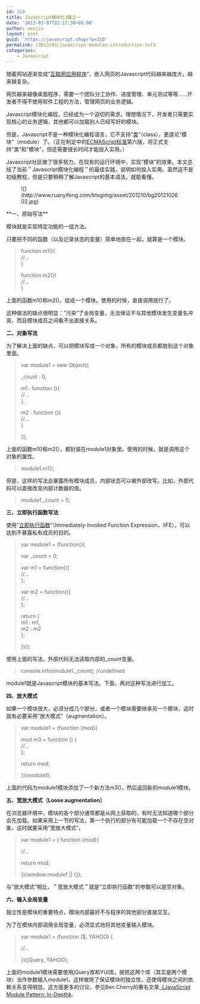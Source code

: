 ```yaml
---
id: 310
title: Javascript模块化3篇之一
date: '2013-03-07T22:17:38+08:00'
author: wenjie
layout: post
guid: 'https://javascript.shop/?p=310'
permalink: /2013/03/javascript-modules-introduction-1of3
categories:
    - Javascript
---
```


随着网站逐渐变成”[互联网应用程序](http://en.wikipedia.org/wiki/Web_application)“，嵌入网页的Javascript代码越来越庞大，越来越复杂。

网页越来越像桌面程序，需要一个团队分工协作、进度管理、单元测试等等……开发者不得不使用软件工程的方法，管理网页的业务逻辑。

Javascript模块化编程，已经成为一个迫切的需求。理想情况下，开发者只需要实现核心的业务逻辑，其他都可以加载别人已经写好的模块。

但是，Javascript不是一种模块化编程语言，它不支持”[类](http://www.ruanyifeng.com/blog/2012/07/three_ways_to_define_a_javascript_class.html)“（class），更遑论”模块”（module）了。（正在制定中的[ECMAScript标准](http://en.wikipedia.org/wiki/ECMAScript)第六版，将正式支持”类”和”模块”，但还需要很长时间才能投入实用。）

Javascript社区做了很多努力，在现有的运行环境中，实现”模块”的效果。本文总结了当前＂Javascript模块化编程＂的最佳实践，说明如何投入实用。虽然这不是初级教程，但是只要稍稍了解Javascript的基本语法，就能看懂。

<figure class="wp-block-image">![](http://www.ruanyifeng.com/blogimg/asset/201210/bg2012102602.jpg)</figure>**一、原始写法**

模块就是实现特定功能的一组方法。

只要把不同的函数（以及记录状态的变量）简单地放在一起，就算是一个模块。

> function m1(){  
>  //…  
>  }
> 
>  function m2(){  
>  //…  
>  }

上面的函数m1()和m2()，组成一个模块。使用的时候，直接调用就行了。

这种做法的缺点很明显：”污染”了全局变量，无法保证不与其他模块发生变量名冲突，而且模块成员之间看不出直接关系。

**二、对象写法**

为了解决上面的缺点，可以把模块写成一个对象，所有的模块成员都放到这个对象里面。

> var module1 = new Object({
> 
>  \_count : 0,
> 
>  m1 : function (){  
>  //…  
>  },
> 
>  m2 : function (){  
>  //…  
>  }
> 
>  });

上面的函数m1()和m2(），都封装在module1对象里。使用的时候，就是调用这个对象的属性。

> module1.m1();

但是，这样的写法会暴露所有模块成员，内部状态可以被外部改写。比如，外部代码可以直接改变内部计数器的值。

> module1.\_count = 5;

**三、立即执行函数写法**

使用”[立即执行函数](http://benalman.com/news/2010/11/immediately-invoked-function-expression/)“（Immediately-Invoked Function Expression，IIFE），可以达到不暴露私有成员的目的。

> var module1 = (function(){
> 
>  var \_count = 0;
> 
>  var m1 = function(){  
>  //…  
>  };
> 
>  var m2 = function(){  
>  //…  
>  };
> 
>  return {  
>  m1 : m1,  
>  m2 : m2  
>  };
> 
>  })();

使用上面的写法，外部代码无法读取内部的\_count变量。

> console.info(module1.\_count); //undefined

module1就是Javascript模块的基本写法。下面，再对这种写法进行加工。

**四、放大模式**

如果一个模块很大，必须分成几个部分，或者一个模块需要继承另一个模块，这时就有必要采用”放大模式”（augmentation）。

> var module1 = (function (mod){
> 
>  mod.m3 = function () {  
>  //…  
>  };
> 
>  return mod;
> 
>  })(module1);

上面的代码为module1模块添加了一个新方法m3()，然后返回新的module1模块。

**五、宽放大模式（Loose augmentation）**

在浏览器环境中，模块的各个部分通常都是从网上获取的，有时无法知道哪个部分会先加载。如果采用上一节的写法，第一个执行的部分有可能加载一个不存在空对象，这时就要采用”宽放大模式”。

> var module1 = ( function (mod){
> 
>  //…
> 
>  return mod;
> 
>  })(window.module1 || {});

与”放大模式”相比，＂宽放大模式＂就是”立即执行函数”的参数可以是空对象。

**六、输入全局变量**

独立性是模块的重要特点，模块内部最好不与程序的其他部分直接交互。

为了在模块内部调用全局变量，必须显式地将其他变量输入模块。

> var module1 = (function ($, YAHOO) {
> 
>  //…
> 
>  })(jQuery, YAHOO);

上面的module1模块需要使用jQuery库和YUI库，就把这两个库（其实是两个模块）当作参数输入module1。这样做除了保证模块的独立性，还使得模块之间的依赖关系变得明显。这方面更多的讨论，参见Ben Cherry的著名文章[《JavaScript Module Pattern: In-Depth》](http://www.adequatelygood.com/2010/3/JavaScript-Module-Pattern-In-Depth)。